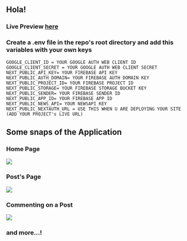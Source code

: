 ## Hola!
### Live Preview [here](https://tclone.vercel.app)

### Create a .env file in the repo's root directory and add this variables with your own keys
```
GOOGLE_CLIENT_ID = YOUR GOOGLE AUTH WEB CLIENT ID
GOOGLE_CLIENT_SECRET = YOUR GOOGLE AUTH WEB CLIENT SECRET
NEXT_PUBLIC_API_KEY= YOUR FIREBASE API KEY
NEXT_PUBLIC_AUTH_DOMAIN= YOUR FIREBASE AUTH DOMAIN KEY
NEXT_PUBLIC_PROJECT_ID= YOUR FIREBASE PROJECT ID
NEXT_PUBLIC_STORAGE= YOUR FIREBASE STORAGE BUCKET KEY
NEXT_PUBLIC_SENDER= YOUR FIREBASE SENDER ID
NEXT_PUBLIC_APP_ID= YOUR FIREBASE APP ID
NEXT_PUBLIC_NEWS_API= YOUR NEWSAPI KEY
NEXT_PUBLIC_NEXTAUTH_URL = USE THIS WHEN U ARE DEPLOYING YOUR SITE (ADD YOUR PROJECT's LIVE URL)
```

## Some snaps of the Application
### Home Page
<img 
  src="https://user-images.githubusercontent.com/111045472/223365828-7788178d-da82-4f12-9d1f-bb07f1629f89.png"
/>

### Post's Page
<img 
  src="https://user-images.githubusercontent.com/111045472/223368173-1c288154-d8b8-4370-9c65-ae1c900dfb01.png"
/>

### Commenting on a Post
<img 
  src="https://user-images.githubusercontent.com/111045472/223368714-1641e8af-8f44-4ed6-bb63-ce3c31dc4d0a.png"
/>

### and more...!
